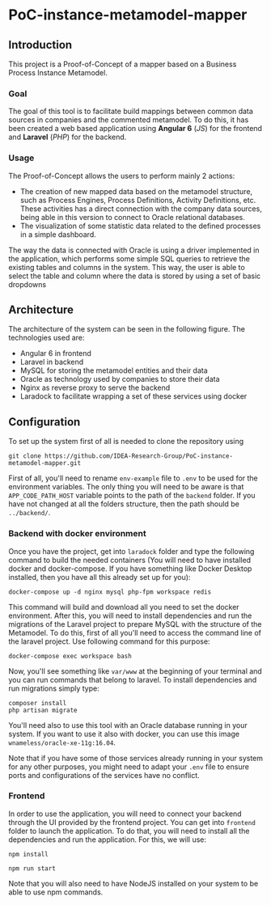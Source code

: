 # PoC-instance-metamodel-mapper

## Introduction

This project is a Proof-of-Concept of a mapper based on a Business Process Instance Metamodel. 

### Goal

The goal of this tool is to facilitate build mappings between common data sources in companies and the commented metamodel. To do this, it has been created a web based application using **Angular 6** (*JS*) for the frontend and **Laravel** (*PHP*) for the backend.

### Usage

The Proof-of-Concept allows the users to perform mainly 2 actions: 
- The creation of new mapped data based on the metamodel structure, such as Process Engines, Process Definitions, Activity Definitions, etc. These activities has a direct connection with the company data sources, being able in this version to connect to Oracle relational databases.
- The visualization of some statistic data related to the defined processes in a simple dashboard.

The way the data is connected with Oracle is using a driver implemented in the application, which performs some simple SQL queries to retrieve the existing tables and columns in the system. This way, the user is able to select the table and column where the data is stored by using a set of basic dropdowns

## Architecture

The architecture of the system can be seen in the following figure. The technologies used are:
- Angular 6 in frontend
- Laravel in backend
- MySQL for storing the metamodel entities and their data
- Oracle as technology used by companies to store their data
- Nginx as reverse proxy to serve the backend
- Laradock to facilitate wrapping a set of these services using docker

## Configuration

To set up the system first of all is needed to clone the repository using

`git clone https://github.com/IDEA-Research-Group/PoC-instance-metamodel-mapper.git`

First of all, you'll need to rename `env-example` file to `.env` to be used for the environment variables. The only thing you will need to be aware is that `APP_CODE_PATH_HOST` variable points to the path of the `backend` folder. If you have not changed at all the folders structure, then the path should be `../backend/`.

### Backend with docker environment

Once you have the project, get into `laradock` folder and type the following command to build the needed containers (You will need to have installed docker and docker-compose. If you have something like Docker Desktop installed, then you have all this already set up for you):

`docker-compose up -d nginx mysql php-fpm workspace redis`

This command will build and download all you need to set the docker environment. After this, you will need to install dependencies and run the migrations of the Laravel project to prepare MySQL with the structure of the Metamodel. To do this, first of all you'll need to access the command line of the laravel project. Use following command for this purpose:

`docker-compose exec workspace bash`

Now, you'll see something like `var/www` at the beginning of your terminal and you can run commands that belong to laravel. To install dependencies and run migrations simply type:

```
composer install
php artisan migrate
```

You'll need also to use this tool with an Oracle database running in your system. If you want to use it also with docker, you can use this image `wnameless/oracle-xe-11g:16.04`.

Note that if you have some of those services already running in your system for any other purposes, you might need to adapt your `.env` file to ensure ports and configurations of the services have no conflict.

### Frontend

In order to use the application, you will need to connect your backend through the UI provided by the frontend project. You can get into `frontend` folder to launch the application. To do that, you will need to install all the dependencies and run the application. For this, we will use:

`npm install`

`npm run start`

Note that you will also need to have NodeJS installed on your system to be able to use npm commands.
